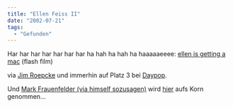 ```yaml
---
title: "Ellen Feiss II"
date: "2002-07-21"
tags:
  - "Gefunden"
---
```


Har har har har har har har ha hah ha hah ha haaaaaeeee: [ellen is getting a mac](http://www.wemakedotcoms.com/ellen/) (flash film)

via [Jim Roepcke](http://jim.roepcke.com/2002/07/20) und immerhin auf Platz 3 bei [Daypop](http://www.daypop.com/top/).

Und [Mark Frauenfelder (via himself sozusagen)](http://boingboing.net/2002_07_01_archive.html#85264835) wird [hier](http://www.ubergeek.tv/switchback/ "Flashfim: Move to Iceland") aufs Korn genommen…

